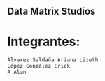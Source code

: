 ## Data Matrix Studios
# Integrantes:
    Alvarez Saldaña Ariana Lizeth
    López González Erick
    R Alan



